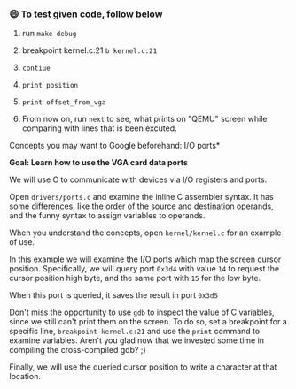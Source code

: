 ### :smile: To test given code, follow below

1. run ``make debug``

2. breakpoint kernel.c:21 ``b kernel.c:21``

3. ``contiue``

4. ``print position``

5. ``print offset_from_vga``

6. From now on, run ``next`` to see, what prints on "QEMU" screen while comparing with lines that is been excuted.



Concepts you may want to Google beforehand: I/O ports*

**Goal: Learn how to use the VGA card data ports**

We will use C to communicate with devices via I/O registers and ports.

Open `drivers/ports.c` and examine the inline C assembler syntax. It has
some differences, like the order of the source and destination operands,
and the funny syntax to assign variables to operands.

When you understand the concepts, open `kernel/kernel.c` for an example
of use.

In this example we will examine the I/O ports which map the screen cursor
position. Specifically, we will query port `0x3d4` with value `14` to request
the cursor position high byte, and the same port with `15` for the low byte.

When this port is queried, it saves the result in port `0x3d5`

Don't miss the opportunity to use `gdb` to inspect the value of C variables,
since we still can't print them on the screen. To do so, set a breakpoint
for a specific line, `breakpoint kernel.c:21` and use the `print` command
to examine variables. Aren't you glad now that we invested some time in
compiling the cross-compiled gdb? ;)

Finally, we will use the queried cursor position to write a character
at that location.
